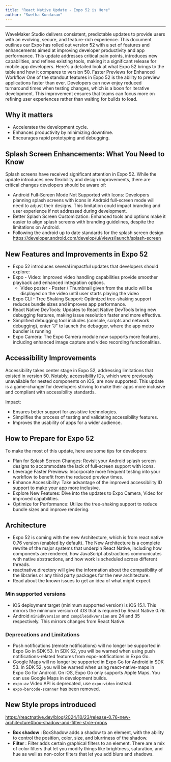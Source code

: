 ```yaml
---
title: "React Native Update - Expo 52 is Here"
author: "Swetha Kundaram"
---
```

---

WaveMaker Studio delivers consistent, predictable updates to provide users with an evolving, secure, and feature-rich experience. This document outlines our Expo has rolled out version 52 with a set of features and enhancements aimed at improving developer productivity and app performance. This update addresses critical pain points, introduces new capabilities, and refines existing tools, making it a significant release for mobile app developers. Here's a detailed look at what Expo 52 brings to the table and how it compares to version 50.
Faster Previews for Enhanced Workflow
One of the standout features in Expo 52 is the ability to preview applications faster than ever. Developers can now enjoy reduced turnaround times when testing changes, which is a boon for iterative development. This improvement ensures that teams can focus more on refining user experiences rather than waiting for builds to load.

## Why it matters

- Accelerates the development cycle.
- Enhances productivity by minimizing downtime.
- Encourages rapid prototyping and debugging.

<!-- truncate -->

## Splash Screen Enhancements: What You Need to Know

Splash screens have received significant attention in Expo 52. While the update introduces new flexibility and design improvements, there are critical changes developers should be aware of:

- Android Full-Screen Mode Not Supported with Icons: Developers planning splash screens with icons in Android full-screen mode will need to adjust their designs. This limitation could impact branding and user experience if not addressed during development.
- Better Splash Screen Customization: Enhanced tools and options make it easier to align splash screens with branding guidelines, despite the limitations on Android.
- Following the android up to date standards for the splash screen design https://developer.android.com/develop/ui/views/launch/splash-screen

## New Features and Improvements in Expo 52

- Expo 52 introduces several impactful updates that developers should explore:
- Expo - Video: Improved video handling capabilities provide smoother playback and enhanced integration options.
    - Video poster - Poster / Thumbnail given from the studio will be displayed on the video until user starts playing the video
- Expo CLI - Tree Shaking Support: Optimized tree-shaking support reduces bundle sizes and improves app performance.
- React Native DevTools: Updates to React Native DevTools bring new debugging features, making issue resolution faster and more effective.
- Simplified debugging tool includes (console, scripts and network debugging), enter "J" to launch the debugger, where the app metro bundler is running
- Expo Camera: The Expo Camera module now supports more features, including enhanced image capture and video recording functionalities.

## Accessibility Improvements

Accessibility takes center stage in Expo 52, addressing limitations that existed in version 50. Notably, accessibility IDs, which were previously unavailable for nested components on iOS, are now supported. This update is a game-changer for developers striving to make their apps more inclusive and compliant with accessibility standards.

Impact:

- Ensures better support for assistive technologies.
- Simplifies the process of testing and validating accessibility features.
- Improves the usability of apps for a wider audience.


## How to Prepare for Expo 52

To make the most of this update, here are some tips for developers:

- Plan for Splash Screen Changes: Revisit your Android splash screen designs to accommodate the lack of full-screen support with icons.
- Leverage Faster Previews: Incorporate more frequent testing into your workflow to benefit from the reduced preview times.
- Enhance Accessibility: Take advantage of the improved accessibility ID support to make your app more inclusive.
- Explore New Features: Dive into the updates to Expo Camera, Video for improved capabilities.
- Optimize for Performance: Utilize the tree-shaking support to reduce bundle sizes and improve rendering.

## Architecture

- Expo 52 is coming with the new Architecture, which is from react native 0.76 version (enabled by default). The New Architecture is a complete rewrite of the major systems that underpin React Native, including how components are rendered, how JavaScript abstractions communicates with native abstractions, and how work is scheduled across different threads.
- reactnative.directory will give the information about the compatibility of the libraries or any third party packages for the new architecture.
- Read about the known issues to get an idea of what might expect.

### Min supported versions
- iOS deployment target (minimum supported version) is iOS 15.1. This mirrors the minimum version of iOS that is required by React Native 0.76.
- Android `minSdkVersion` and `compileSdkVersion` are 24 and  35 respectively. This mirrors changes from React Native.

### Deprecations and Limitations

- Push notifications (remote notifications) will no longer be supported in Expo Go in SDK 53. In SDK 52, you will be warned when using push notifications-related features from expo-notifications in Expo Go. 
- Google Maps will no longer be supported in Expo Go for Android in SDK 53. In SDK 52, you will be warned when using react-native-maps in Expo Go for Android. On iOS, Expo Go only supports Apple Maps. You can use Google Maps in development builds. 
- `expo-av` Video API is deprecated, use `expo-video` instead.
- `expo-barcode-scanner` has been removed.

## New Style props introduced

https://reactnative.dev/blog/2024/10/23/release-0.76-new-architecture#box-shadow-and-filter-style-props

- **Box shadow** : BoxShadow adds a shadow to an element, with the ability to control the position, color, size, and blurriness of the shadow. 
- **Filter** : Filter adds certain graphical filters to an element. There are a mix of color filters that let you modify things like brightness, saturation, and hue as well as non-color filters that let you add blurs and shadows. 

